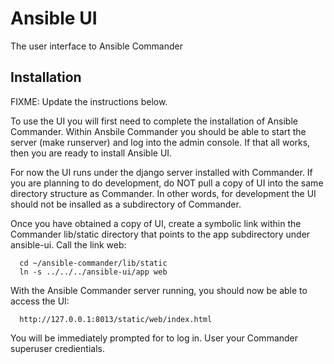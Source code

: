 Ansible UI
==========
The user interface to Ansible Commander


Installation
------------

FIXME: Update the instructions below.

To use the UI you will first need to complete the installation of Ansible Commander. Within 
Ansbile Commander you should be able to start the server (make runserver) and log into the 
admin console. If that all works, then you are ready to install Ansible UI. 

For now the UI runs under the django server installed with Commander. If you are planning to
do development, do NOT pull a copy of UI into the same directory structure as Commander. In 
other words, for development the UI should not be insalled as a subdirectory of Commander.

Once you have obtained a copy of UI, create a symbolic link within the Commander lib/static 
directory that points to the app subdirectory under ansible-ui. Call the link web: 

      cd ~/ansible-commander/lib/static
      ln -s ../../../ansible-ui/app web

With the Ansible Commander server running, you should now be able to access the UI:

      http://127.0.0.1:8013/static/web/index.html

You will be immediately prompted for to log in.  User your Commander superuser credientials.

